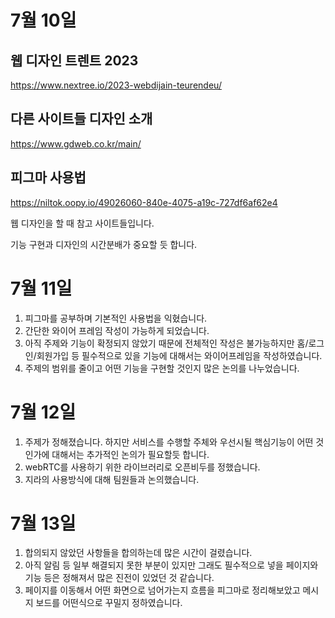# 7월 10일

## 웹 디자인 트렌트 2023

https://www.nextree.io/2023-webdijain-teurendeu/

## 다른 사이트들 디자인 소개

https://www.gdweb.co.kr/main/

## 피그마 사용법

https://niltok.oopy.io/49026060-840e-4075-a19c-727df6af62e4

웹 디자인을 할 때 참고 사이트들입니다.

기능 구현과 디자인의 시간분배가 중요할 듯 합니다.

# 7월 11일

1. 피그마를 공부하며 기본적인 사용법을 익혔습니다.
2. 간단한 와이어 프레임 작성이 가능하게 되었습니다.
3. 아직 주제와 기능이 확정되지 않았기 때문에 전체적인 작성은 불가능하지만
   홈/로그인/회원가입 등 필수적으로 있을 기능에 대해서는 와이어프레임을 작성하였습니다.
4. 주제의 범위를 줄이고 어떤 기능을 구현할 것인지 많은 논의를 나누었습니다.

# 7월 12일

1. 주제가 정해졌습니다. 하지만 서비스를 수행할 주체와 우선시될 핵심기능이 어떤 것인가에 대해서는 추가적인 논의가 필요할듯 합니다.
2. webRTC를 사용하기 위한 라이브러리로 오픈비두를 정했습니다.
3. 지라의 사용방식에 대해 팀원들과 논의했습니다.

# 7월 13일

1. 합의되지 않았던 사항들을 합의하는데 많은 시간이 걸렸습니다.
2. 아직 알림 등 일부 해결되지 못한 부분이 있지만 그래도 필수적으로 넣을 페이지와 기능 등은
   정해져서 많은 진전이 있었던 것 같습니다.
3. 페이지를 이동해서 어떤 화면으로 넘어가는지 흐름을 피그마로 정리해보았고 메시지 보드를 어떤식으로 꾸밀지 정하였습니다.
